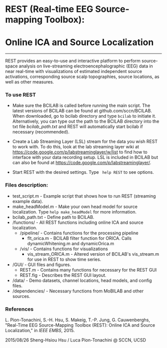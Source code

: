 # REST (Real-time EEG Source-mapping Toolbox): 
# Online ICA and Source Localization
---
REST provides an easy-to-use and interactive platform to perform source-space analysis on live-streaming electroencephalographic (EEG) data in near real-time with visualizations of estimated independent source activations, corresponding source scalp topographies, source locations, as well as other measures.



### To use REST

* Make sure the BCILAB is called before running the main script. The latest versions of BCILAB can be found at github.com/sccn/BCILAB. When downloaded, go to bcilab directory and type ``bcilab`` to initiate it. Alternatively, you can type out the path to the BCILAB directory into the  txt file *bcilab_path.txt* and REST will automatically start bcilab if necessary (recommended).

* Create a Lab Streaming Layer (LSL) stream for the data you wish REST to work with. To do this, look at the lab streaming layer wiki at https://code.google.com/p/labstreaminglayer/w/list to find how to interface with your data recording setup. LSL is included in BCILAB but can also be found at https://code.google.com/p/labstreaminglayer/. 

* Start REST with the desired settings. Type `` help REST`` to see options.

### Files description:

- test_script.m		- Example script that shows how to run REST (streaming example data).
- make_headModel.m	- Make your own head model for source localization. Type ``help make_headModel`` for more information.
- bcilab_path.txt	- Define path to BCILAB.
- /functions/		- All REST functions including online ICA and source localization.
	- /pipeline/		- Contains functions for the processing pipeline
		- flt_orica.m		- BCILAB filter function for ORICA. Calls dynamicWhitening.m and dynamicOrica.m
	- /vis/			- Contains functions for visualizations
		- vis_stream_ORICA.m	- Altered version of BCILAB's vis_stream.m for use in REST to show time series.
 - /GUI/			- GUI files and figures.
	- REST.m			- Contains many functions for necessary for the REST GUI
	- REST.fig		- Describes the REST GUI layout.
- /data/			- Demo datasets, channel locations, head models, and config files.
 - /dependencies/		- Necessary functions from MoBILAB and other sources. 

### References
L. Pion-Tonachini, S.-H. Hsu, S. Makeig, T.-P. Jung, G. Cauwenberghs, "Real-Time EEG Source-Mapping Toolbox (REST): Online ICA and Source Localization," in *IEEE EMBS*, 2015.

2015/08/26 Sheng-Hsiou Hsu / Luca Pion-Tonachini @ SCCN, UCSD
